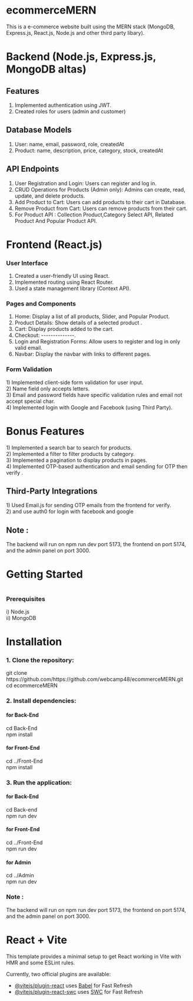 # ecommerceMERN
 
This is a e-commerce website built using the MERN stack (MongoDB, Express.js, React.js, Node.js and other third party libary).

<h1> Backend (Node.js, Express.js, MongoDB altas) </h1>

<h2>Features</h2>

1) Implemented authentication using JWT. <br>
2) Created roles for users (admin and customer)


<h2>Database Models </h2>

1) User: name, email, password, role, createdAt <br>
2) Product: name, description, price, category, stock, createdAt  <br>

<h2> API Endpoints</h2>

1) User Registration and Login: Users can register and log in. <br>
2) CRUD Operations for Products (Admin only): Admins can create, read, update, and delete products. <br>
3) Add Product to Cart: Users can add products to their cart in Database. <br>
4) Remove Product from Cart: Users can remove products from their cart. <br>
5) For Product API : Collection Product,Category Select API, Related Product And Popular Product API. <br>



<h1> Frontend (React.js) </h1>

<h3> User Interface</h3>

1) Created a user-friendly UI using React. <br>
2) Implemented routing using React Router. <br>
3) Used a state management library (Context API). <br>

<h3>Pages and Components </h3>

1) Home: Display a list of all products, Slider, and Popular Product. <br>
2) Product Details: Show details of a selected product . <br>
3) Cart: Display products added to the cart. <br>
4) Checkout: --------------. <br>
5) Login and Registration Forms: Allow users to register and log in only valid email. <br>
6) Navbar: Display the navbar with links to different pages. <br>


<h3> Form Validation </h3>
1) Implemented client-side form validation for user input. <br>
2) Name field only accepts letters. <br>
3) Email and password fields have specific validation rules and email not accept special char. <br>
4) Implemented login with Google and Facebook (using Third Party). <br>

<h1>Bonus Features</h1>
1) Implemented a search bar to search for products. <br>
2) Implemented a filter to filter products by category. <br>
3) Implemented a pagination to display products in pages. <br>
4) Implemented OTP-based authentication and email sending for OTP then verify . <br>


<h2> Third-Party Integrations </h2>
1) Used Email.js for sending OTP emails from the frontend for verify. <br>
2) and use auth0 for login with facebook and google <br>

<h2>Note :</h2> The backend will run on npm run dev port 5173, the frontend on port 5174, and the admin panel on port 3000. <br>

<h1>Getting Started <h1>
<h3>Prerequisites</h3>
i) Node.js  <br>
ii) MongoDB

<h1> Installation </h1>

<h3>1. Clone the repository:</h3>
git clone https://github.com/https://github.com/webcamp48/ecommerceMERN.git   <br>
cd ecommerceMERN

<h3>2. Install dependencies:</h3>
<h4>for Back-End </h4>
cd Back-End  <br>
npm install


<h4>for Front-End </h4>
cd ../Front-End  <br>
npm install

<h3>3. Run the application: </h3>
<h4>for Back-End </h4>
cd Back-end  <br>
npm run dev

<h4>for Front-End </h4>
cd ../Front-End <br>
npm run dev

<h4>for Admin </h4>
cd ../Admin  <br>
npm run dev

<h3>Note :</h3> The backend will run on npm run dev port 5173, the frontend on port 5174, and the admin panel on port 3000.

# React + Vite

This template provides a minimal setup to get React working in Vite with HMR and some ESLint rules.

Currently, two official plugins are available:

- [@vitejs/plugin-react](https://github.com/vitejs/vite-plugin-react/blob/main/packages/plugin-react/README.md) uses [Babel](https://babeljs.io/) for Fast Refresh
- [@vitejs/plugin-react-swc](https://github.com/vitejs/vite-plugin-react-swc) uses [SWC](https://swc.rs/) for Fast Refresh
